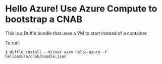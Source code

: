 # Hello Azure! Use Azure Compute to bootstrap a CNAB

This is a Duffle bundle that uses a VM to start instead of a container.

To run:



```
$ duffle install --driver azvm hello-azure -f helloazure/cnab/bundle.json
```